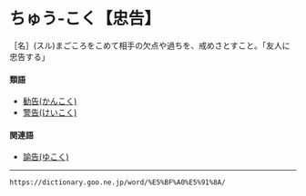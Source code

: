 # ちゅう‐こく【忠告】

［名］(スル)まごころをこめて相手の欠点や過ちを、戒めさとすこと。「友人に忠告する」

#### 類語

-   [勧告(かんこく)](https://dictionary.goo.ne.jp/word/%E5%8B%A7%E5%91%8A/#jn-48077)
-   [警告(けいこく)](https://dictionary.goo.ne.jp/word/%E8%AD%A6%E5%91%8A/#jn-66298)

#### 関連語

-   [諭告(ゆこく)](https://dictionary.goo.ne.jp/word/%E8%AB%AD%E5%91%8A/#jn-225245)

---
`https://dictionary.goo.ne.jp/word/%E5%BF%A0%E5%91%8A/`